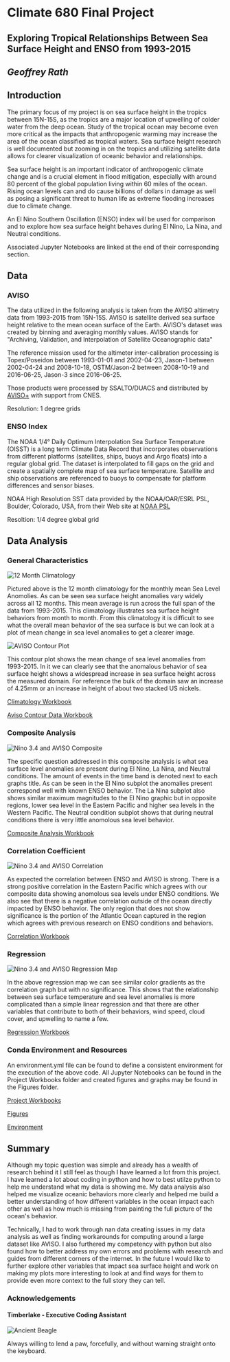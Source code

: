 # Climate 680 Final Project

## __Exploring Tropical Relationships Between Sea Surface Height and ENSO from 1993-2015__
## _Geoffrey Rath_

## Introduction
The primary focus of my project is on sea surface height in the tropics between 15N-15S, as the tropics are a major location of upwelling of colder water from the deep ocean. Study of the tropical ocean may become even more critical as the impacts that anthropogenic warming may increase the area of the ocean classified as tropical waters. Sea surface height research is well documented but zooming in on the tropics and utilizing satellite data allows for clearer visualization of oceanic behavior and relationships.

Sea surface height is an important indicator of anthropogenic climate change and is a crucial element in flood mitigation, especially with around 80 percent of the global population living within 60 miles of the ocean. Rising ocean levels can and do cause billions of dollars in damage as well as posing a significant threat to human life as extreme flooding increases due to climate change.

An El Nino Southern Oscillation (ENSO) index will be used for comparison and to explore how sea surface height behaves during El Nino, La Nina, and Neutral conditions.

Associated Jupyter Notebooks are linked at the end of their corresponding section.

## Data

### AVISO

The data utilized in the following analysis is taken from the AVISO altimetry data from 1993-2015 from 15N-15S. AVISO is satellite derived sea surface height relative to the mean ocean surface of the Earth. AVISO's dataset was created by binning and averaging monthly values. AVISO stands for "Archiving, Validation, and Interpolation of Satellite Oceanographic data" 

The reference mission used for the altimeter inter-calibration processing is Topex/Poseidon between 1993-01-01 and 2002-04-23, Jason-1 between 2002-04-24 and 2008-10-18, OSTM/Jason-2 between 2008-10-19 and 2016-06-25, Jason-3 since 2016-06-25.

Those products were processed by SSALTO/DUACS and distributed by [AVISO+](https://www.aviso.altimetry.fr) with support from CNES.

Resolution: 1 degree grids

### ENSO Index

The NOAA 1/4° Daily Optimum Interpolation Sea Surface Temperature (OISST) is a long term Climate Data Record that incorporates observations from different platforms (satellites, ships, buoys and Argo floats) into a regular global grid. The dataset is interpolated to fill gaps on the grid and create a spatially complete map of sea surface temperature. Satellite and ship observations are referenced to buoys to compensate for platform differences and sensor biases.

NOAA High Resolution SST data provided by the NOAA/OAR/ESRL PSL, Boulder, Colorado, USA, from their Web site at [NOAA PSL](https://psl.noaa.gov/data/gridded/data.noaa.oisst.v2.highres.html#detail)

Resoltion: 1/4 degree global grid

## Data Analysis
### General Characteristics

![12 Month Climatology](/Climate-680/Figures/12_month_clim.png)

Pictured above is the 12 month climatology for the monthly mean Sea Level Anomolies. As can be seen sea surface height anomalies vary widely across all 12 months. This mean average is run across the full span of the data from 1993-2015. This climatology illustrates sea surface height behaviors from month to month. From this climatology it is difficult to see what the overall mean behavior of the sea surface is but we can look at a plot of mean change in sea level anomalies to get a clearer image.

![AVISO Contour Plot](/Climate-680/Figures/aviso_contour.png)

This contour plot shows the mean change of sea level anomalies from 1993-2015. In it we can clearly see that the anomalous behavior of sea surface height shows a widespread increase in sea surface height across the measured domain. For reference the bulk of the domain saw an increase of 4.25mm or an increase in height of about two stacked US nickels.

[Climatology Workbook](https://github.com/GeoRath/Climate-680/blob/master/Project_Workbooks/12_month_climatology.ipynb)

[Aviso Contour Data Workbook](https://github.com/GeoRath/Climate-680/blob/master/Project_Workbooks/aviso_contour.ipynb)

### Composite Analysis

![Nino 3.4 and AVISO Composite](/Climate-680/Figures/nino34_aviso_composite.png)

The specific question addressed in this composite analysis is what sea surface level anomalies are present during El Nino, La Nina, and Neutral conditions. The amount of events in the time band is denoted next to each graphs title. As can be seen in the El Nino subplot the anomalies present correspond well with known ENSO behavior. The La Nina subplot also shows similar maximum magnitudes to the El Nino graphic but in opposite regions, lower sea level in the Eastern Pacific and higher sea levels in the Western Pacific. The Neutral condition subplot shows that during neutral conditions there is very little anomolous sea level behavior.

[Composite Analysis Workbook](https://github.com/GeoRath/Climate-680/blob/master/Project_Workbooks/composite_analysis.ipynb)

### Correlation Coefficient

![Nino 3.4 and AVISO Correlation](/Climate-680/Figures/nino34_aviso_correlation.png)

As expected the correlation between ENSO and AVISO is strong. There is a strong positive correlation in the Eastern Pacific which agrees with our composite data showing anomolous sea levels under ENSO conditions. We also see that there is a negative correlation outside of the ocean directly impacted by ENSO behavior. The only region that does not show significance is the portion of the Atlantic Ocean captured in the region which agrees with previous research on ENSO conditions and behaviors.

[Correlation Workbook](https://github.com/GeoRath/Climate-680/blob/master/Project_Workbooks/aviso_nino34_correlation.ipynb)

### Regression

![Nino 3.4 and AVISO Regression Map](/Climate-680/Figures/nino34_aviso_regression.png)

In the above regression map we can see similar color gradients as the correlation graph but with no significance. This shows that the relationship between sea surface temperature and sea level anomalies is more complicated than a simple linear regression and that there are other variables that contribute to both of their behaviors, wind speed, cloud cover, and upwelling to name a few.

[Regression Workbook](https://github.com/GeoRath/Climate-680/blob/master/Project_Workbooks/aviso_nino34_regression.ipynb)

### Conda Environment and Resources
An environment.yml file can be found to define a consistent environment for the execution of the above code. All Jupyter Notebooks can be found in the Project Workbooks folder and created figures and graphs may be found in the Figures folder.

[Project Workbooks](https://github.com/GeoRath/Climate-680/tree/master/Project_Workbooks)

[Figures](https://github.com/GeoRath/Climate-680/tree/master/Figures)

[Environment](https://github.com/GeoRath/Climate-680/blob/master/environment.yml)

## Summary
Although my topic question was simple and already has a wealth of research behind it I still feel as though I have learned a lot from this project. I have learned a lot about coding in python and how to best utilze python to help me understand what my data is showing me. My data analysis also helped me visualize oceanic behaviors more clearly and helped me build a better understanding of how different variables in the ocean impact each other as well as how much is missing from painting the full picture of the ocean's behavior.

Technically, I had to work through nan data creating issues in my data analysis as well as finding workarounds for computing around a large dataset like AVISO. I also furthered my competency with python but also found how to better address my own errors and problems with research and guides from different corners of the internet. In the future I would like to further explore other variables that impact sea surface height and work on making my plots more interesting to look at and find ways for them to provide even more context to the full story they can tell.

### Acknowledgements
#### Timberlake - Executive Coding Assistant
![Ancient Beagle](/Climate-680/Timberlake.jpeg)

Always willing to lend a paw, forcefully, and without warning straight onto the keyboard.





